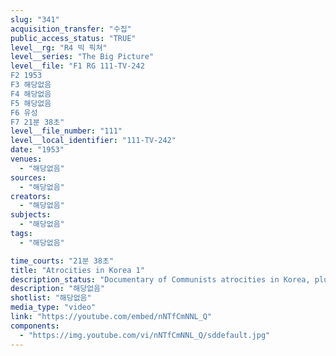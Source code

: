 ```yaml
---
slug: "341"
acquisition_transfer: "수집"
public_access_status: "TRUE"
level__rg: "R4 빅 픽쳐"
level__series: "The Big Picture"
level__file: "F1 RG 111-TV-242
F2 1953
F3 해당없음
F4 해당없음
F5 해당없음
F6 유성
F7 21분 38초"
level__file_number: "111"
level__local_identifier: "111-TV-242"
date: "1953"
venues: 
  - "해당없음"
sources: 
  - "해당없음"
creators: 
  - "해당없음"
subjects: 
  - "해당없음"
tags: 
  - "해당없음"

time_courts: "21분 38초"
title: "Atrocities in Korea 1"
description_status: "Documentary of Communists atrocities in Korea, plus interviews with returned POWs."
description: "해당없음"
shotlist: "해당없음"
media_type: "video"
link: "https://youtube.com/embed/nNTfCmNNL_Q"
components: 
  - "https://img.youtube.com/vi/nNTfCmNNL_Q/sddefault.jpg"
---
```

